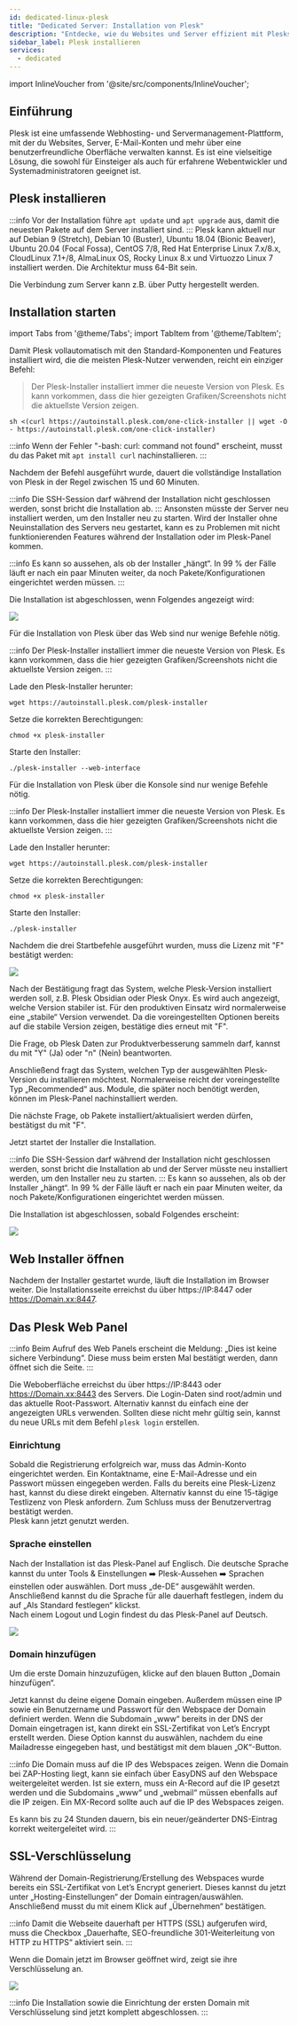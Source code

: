 ```yaml
---
id: dedicated-linux-plesk
title: "Dedicated Server: Installation von Plesk"
description: "Entdecke, wie du Websites und Server effizient mit Plesks vielseitiger Plattform für alle Skill-Level verwaltest → Jetzt mehr erfahren"
sidebar_label: Plesk installieren
services:
  - dedicated
---
```


import InlineVoucher from '@site/src/components/InlineVoucher';

## Einführung

Plesk ist eine umfassende Webhosting- und Servermanagement-Plattform, mit der du Websites, Server, E-Mail-Konten und mehr über eine benutzerfreundliche Oberfläche verwalten kannst. Es ist eine vielseitige Lösung, die sowohl für Einsteiger als auch für erfahrene Webentwickler und Systemadministratoren geeignet ist.

<InlineVoucher />

## Plesk installieren

:::info
Vor der Installation führe `apt update` und `apt upgrade` aus, damit die neuesten Pakete auf dem Server installiert sind.
:::
Plesk kann aktuell nur auf Debian 9 (Stretch), Debian 10 (Buster), Ubuntu 18.04 (Bionic Beaver), Ubuntu 20.04 (Focal Fossa), CentOS 7/8, Red Hat Enterprise Linux 7.x/8.x, CloudLinux 7.1+/8, AlmaLinux OS, Rocky Linux 8.x und Virtuozzo Linux 7 installiert werden. Die Architektur muss 64-Bit sein.

Die Verbindung zum Server kann z.B. über Putty hergestellt werden.

## Installation starten

import Tabs from '@theme/Tabs';
import TabItem from '@theme/TabItem';

<Tabs>

<TabItem value="One-Click Installation" label="One-Click Installation" default>

Damit Plesk vollautomatisch mit den Standard-Komponenten und Features installiert wird, die die meisten Plesk-Nutzer verwenden, reicht ein einziger Befehl:

>Der Plesk-Installer installiert immer die neueste Version von Plesk. Es kann vorkommen, dass die hier gezeigten Grafiken/Screenshots nicht die aktuellste Version zeigen.

```
sh <(curl https://autoinstall.plesk.com/one-click-installer || wget -O - https://autoinstall.plesk.com/one-click-installer)
```

:::info
Wenn der Fehler "-bash: curl: command not found" erscheint, musst du das Paket mit `apt install curl` nachinstallieren.
:::

Nachdem der Befehl ausgeführt wurde, dauert die vollständige Installation von Plesk in der Regel zwischen 15 und 60 Minuten.

:::info
Die SSH-Session darf während der Installation nicht geschlossen werden, sonst bricht die Installation ab.
:::
Ansonsten müsste der Server neu installiert werden, um den Installer neu zu starten. 
Wird der Installer ohne Neuinstallation des Servers neu gestartet, kann es zu Problemen mit nicht funktionierenden Features während der Installation oder im Plesk-Panel kommen.

:::info
Es kann so aussehen, als ob der Installer „hängt“. In 99 % der Fälle läuft er nach ein paar Minuten weiter, da noch Pakete/Konfigurationen eingerichtet werden müssen.
:::

Die Installation ist abgeschlossen, wenn Folgendes angezeigt wird:

![](https://screensaver01.zap-hosting.com/index.php/s/gpNWyd7xZaw22zW/preview)

</TabItem>
<TabItem value="Web Installation" label="Web Installation">

Für die Installation von Plesk über das Web sind nur wenige Befehle nötig.

:::info
Der Plesk-Installer installiert immer die neueste Version von Plesk. Es kann vorkommen, dass die hier gezeigten Grafiken/Screenshots nicht die aktuellste Version zeigen.
:::

Lade den Plesk-Installer herunter:
```
wget https://autoinstall.plesk.com/plesk-installer
```

Setze die korrekten Berechtigungen:

```
chmod +x plesk-installer
```

Starte den Installer:

```
./plesk-installer --web-interface
```

</TabItem>
<TabItem value="Konsolen Installation" label="Konsolen Installation">

Für die Installation von Plesk über die Konsole sind nur wenige Befehle nötig.

:::info
Der Plesk-Installer installiert immer die neueste Version von Plesk. Es kann vorkommen, dass die hier gezeigten Grafiken/Screenshots nicht die aktuellste Version zeigen.
:::

Lade den Installer herunter:

```
wget https://autoinstall.plesk.com/plesk-installer
```

Setze die korrekten Berechtigungen:

```
chmod +x plesk-installer
```

Starte den Installer:

```
./plesk-installer
```

Nachdem die drei Startbefehle ausgeführt wurden, muss die Lizenz mit "F" bestätigt werden:

![](https://screensaver01.zap-hosting.com/index.php/s/dJiJ3sTxCqoC3RR/preview)

Nach der Bestätigung fragt das System, welche Plesk-Version installiert werden soll, z.B. Plesk Obsidian oder Plesk Onyx. Es wird auch angezeigt, welche Version stabiler ist. Für den produktiven Einsatz wird normalerweise eine „stabile“ Version verwendet. Da die voreingestellten Optionen bereits auf die stabile Version zeigen, bestätige dies erneut mit "F".

Die Frage, ob Plesk Daten zur Produktverbesserung sammeln darf, kannst du mit "Y" (Ja) oder "n" (Nein) beantworten.

Anschließend fragt das System, welchen Typ der ausgewählten Plesk-Version du installieren möchtest. Normalerweise reicht der voreingestellte Typ „Recommended“ aus. Module, die später noch benötigt werden, können im Plesk-Panel nachinstalliert werden.

Die nächste Frage, ob Pakete installiert/aktualisiert werden dürfen, bestätigst du mit "F".

Jetzt startet der Installer die Installation.

:::info
Die SSH-Session darf während der Installation nicht geschlossen werden, sonst bricht die Installation ab und der Server müsste neu installiert werden, um den Installer neu zu starten.
:::
Es kann so aussehen, als ob der Installer „hängt“. In 99 % der Fälle läuft er nach ein paar Minuten weiter, da noch Pakete/Konfigurationen eingerichtet werden müssen.

Die Installation ist abgeschlossen, sobald Folgendes erscheint:

![](https://screensaver01.zap-hosting.com/index.php/s/2Wk2Nm2HXCkQjkQ/preview)

</TabItem>
</Tabs>

## Web Installer öffnen

Nachdem der Installer gestartet wurde, läuft die Installation im Browser weiter. Die Installationsseite erreichst du über https://IP:8447 oder https://Domain.xx:8447.

## Das Plesk Web Panel

:::info
Beim Aufruf des Web Panels erscheint die Meldung: „Dies ist keine sichere Verbindung“. Diese muss beim ersten Mal bestätigt werden, dann öffnet sich die Seite.
:::

Die Weboberfläche erreichst du über https://IP:8443 oder https://Domain.xx:8443 des Servers. Die Login-Daten sind root/admin und das aktuelle Root-Passwort. Alternativ kannst du einfach eine der angezeigten URLs verwenden. Sollten diese nicht mehr gültig sein, kannst du neue URLs mit dem Befehl ``plesk login`` erstellen.

### Einrichtung

Sobald die Registrierung erfolgreich war, muss das Admin-Konto eingerichtet werden. Ein Kontaktname, eine E-Mail-Adresse und ein Passwort müssen eingegeben werden. Falls du bereits eine Plesk-Lizenz hast, kannst du diese direkt eingeben. Alternativ kannst du eine 15-tägige Testlizenz von Plesk anfordern. Zum Schluss muss der Benutzervertrag bestätigt werden.  
Plesk kann jetzt genutzt werden.

### Sprache einstellen

Nach der Installation ist das Plesk-Panel auf Englisch. Die deutsche Sprache kannst du unter Tools & Einstellungen ➡️ Plesk-Aussehen ➡️ Sprachen einstellen oder auswählen. Dort muss „de-DE“ ausgewählt werden. Anschließend kannst du die Sprache für alle dauerhaft festlegen, indem du auf „Als Standard festlegen“ klickst.  
Nach einem Logout und Login findest du das Plesk-Panel auf Deutsch.

![](https://screensaver01.zap-hosting.com/index.php/s/GtTGYGCYXwewxNQ/preview)

### Domain hinzufügen

Um die erste Domain hinzuzufügen, klicke auf den blauen Button „Domain hinzufügen“.

[](https://screensaver01.zap-hosting.com/index.php/s/G3fetgKfLNKFr7N/preview)

Jetzt kannst du deine eigene Domain eingeben. Außerdem müssen eine IP sowie ein Benutzername und Passwort für den Webspace der Domain definiert werden. Wenn die Subdomain „www“ bereits in der DNS der Domain eingetragen ist, kann direkt ein SSL-Zertifikat von Let’s Encrypt erstellt werden. Diese Option kannst du auswählen, nachdem du eine Mailadresse eingegeben hast, und bestätigst mit dem blauen „OK“-Button.

[](https://screensaver01.zap-hosting.com/index.php/s/Pw2PSFDKGFDXZi2/preview)

:::info
Die Domain muss auf die IP des Webspaces zeigen. Wenn die Domain bei ZAP-Hosting liegt, kann sie einfach über EasyDNS auf den Webspace weitergeleitet werden. Ist sie extern, muss ein A-Record auf die IP gesetzt werden und die Subdomains „www“ und „webmail“ müssen ebenfalls auf die IP zeigen. Ein MX-Record sollte auch auf die IP des Webspaces zeigen.

Es kann bis zu 24 Stunden dauern, bis ein neuer/geänderter DNS-Eintrag korrekt weitergeleitet wird.
:::

## SSL-Verschlüsselung

Während der Domain-Registrierung/Erstellung des Webspaces wurde bereits ein SSL-Zertifikat von Let’s Encrypt generiert. Dieses kannst du jetzt unter „Hosting-Einstellungen“ der Domain eintragen/auswählen. Anschließend musst du mit einem Klick auf „Übernehmen“ bestätigen.

:::info
Damit die Webseite dauerhaft per HTTPS (SSL) aufgerufen wird, muss die Checkbox „Dauerhafte, SEO-freundliche 301-Weiterleitung von HTTP zu HTTPS“ aktiviert sein.
:::

[](https://screensaver01.zap-hosting.com/index.php/s/xad7pbeZWY6QQHK/preview)

Wenn die Domain jetzt im Browser geöffnet wird, zeigt sie ihre Verschlüsselung an.

![](https://screensaver01.zap-hosting.com/index.php/s/JrNEjciJfz2LzCX/preview)

:::info
Die Installation sowie die Einrichtung der ersten Domain mit Verschlüsselung sind jetzt komplett abgeschlossen.
:::

<InlineVoucher />